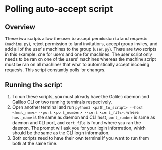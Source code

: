 # Polling auto-accept script

## Overview
These two scripts allow the user to accept permission to land requests (`machine.py`), reject permission to land invitations, accept group invites, and add all of the user's machines to the group (`user.py`). There are two scripts in this example: one for users and one for machines. The user script only needs to be ran on one of the users' machines whereas the machine script must be ran on all machines that what to automatically accept incoming requests. This script constantly polls for changes.

## Running the script
1. To run these scripts, you must already have the Galileo daemon and Galileo CLI on two running terminals respectively. 
2. Open another terminal and run `python3 <path_to_script> --host <host_name> --port <port_number> --cert <cert_file>`, where `host_name` is the same as daemon and CLI host, `port_number` is same as daemon and CLI port, and `cert_file` is found where you ran the daemon. The prompt will ask you for your login information, which should be the same as the CLI login information.
3. Both scripts need to have their own terminal if you want to run them both at the same time.